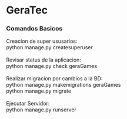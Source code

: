 # GeraTec
<h3>Comandos Basicos</h3>
<p> Creacion de super ususarios:</b> <br>
python manage.py createsuperuser <br><br>
Revisar status de la aplicacion:</b> <br>
python manage.py check geraGames <br><br>
Realizar migracion por cambios a la BD:</b><br>
python manage.py makemigrations geraGames <br>
python manage.py migrate <br><br>
Ejecutar Servidor:</b> <br>
python manage.py runserver <br><br>
</p>
